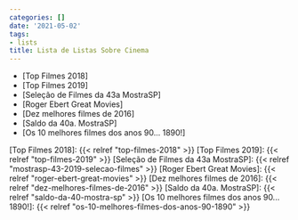 ```yaml
---
categories: []
date: '2021-05-02'
tags:
- lists
title: Lista de Listas Sobre Cinema
---
```


- [Top Filmes 2018]
 - [Top Filmes 2019]
 - [Seleção de Filmes da 43a MostraSP]
 - [Roger Ebert Great Movies]
 - [Dez melhores filmes de 2016]
 - [Saldo da 40a. MostraSP]
 - [Os 10 melhores filmes dos anos 90... 1890!]

[Top Filmes 2018]: {{< relref "top-filmes-2018" >}}
[Top Filmes 2019]: {{< relref "top-filmes-2019" >}}
[Seleção de Filmes da 43a MostraSP]: {{< relref "mostrasp-43-2019-selecao-filmes" >}}
[Roger Ebert Great Movies]: {{< relref "roger-ebert-great-movies" >}}
[Dez melhores filmes de 2016]: {{< relref "dez-melhores-filmes-de-2016" >}}
[Saldo da 40a. MostraSP]: {{< relref "saldo-da-40-mostra-sp" >}}
[Os 10 melhores filmes dos anos 90... 1890!]: {{< relref "os-10-melhores-filmes-dos-anos-90-1890" >}}